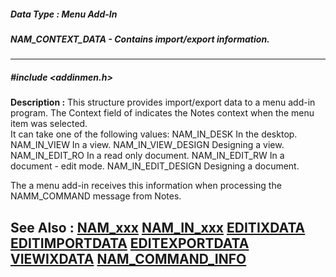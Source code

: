 ##### Data Type : Menu Add-In
##### NAM_CONTEXT_DATA - Contains import/export information.
---
##### #include <addinmen.h>
**Description :**
This structure provides import/export data to a menu add-in program.  The 
Context field of indicates the Notes context when the menu item was selected.  
It can take one of the following values:
     NAM_IN_DESK                        In the desktop.
     NAM_IN_VIEW                         In a view.
     NAM_IN_VIEW_DESIGN     Designing a view.
     NAM_IN_EDIT_RO                In a read only document.
     NAM_IN_EDIT_RW               In a document - edit mode.
     NAM_IN_EDIT_DESIGN      Designing a document.

The a menu add-in receives this information when processing the NAMM_COMMAND 
message from Notes.

**See Also :**
[NAM_xxx](D:/md_files/NAM_xxx.md)
[NAM_IN_xxx](D:/md_files/NAM_IN_xxx.md)
[EDITIXDATA](D:/md_files/EDITIXDATA.md)
[EDITIMPORTDATA](D:/md_files/EDITIMPORTDATA.md)
[EDITEXPORTDATA](D:/md_files/EDITEXPORTDATA.md)
[VIEWIXDATA](D:/md_files/VIEWIXDATA.md)
[NAM_COMMAND_INFO](D:/md_files/NAM_COMMAND_INFO.md)
---
